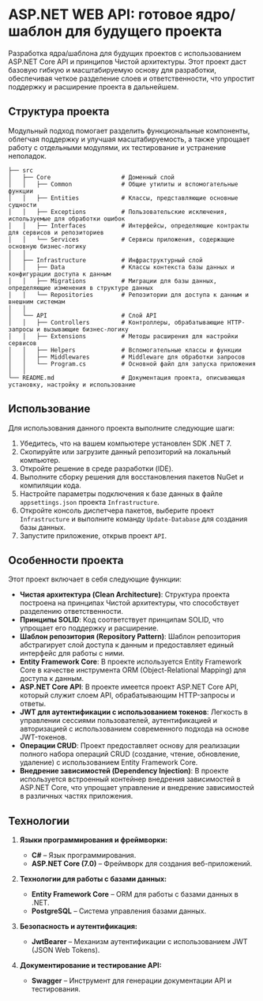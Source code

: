 # ASP.NET WEB API: готовое ядро/шаблон для будущего проекта
Разработка ядра/шаблона для будущих проектов с использованием ASP.NET Core API и принципов Чистой архитектуры. Этот проект даст базовую гибкую и масштабируемую основу для разработки, обеспечивая четкое разделение слоев и ответственности, что упростит поддержку и расширение проекта в дальнейшем.

## Структура проекта

Модульный подход помогает разделить функциональные компоненты, облегчая поддержку и улучшая масштабируемость, а также упрощает работу с отдельными модулями, их тестирование и устранение неполадок.

```
├── src
│   ├── Core                    # Доменный слой
│   │   ├── Common              # Общие утилиты и вспомогательные функции
│   │   ├── Entities            # Классы, представляющие основные сущности
│   │   ├── Exceptions          # Пользовательские исключения, используемые для обработки ошибок
│   │   ├── Interfaces          # Интерфейсы, определяющие контракты для сервисов и репозиториев
│   │   └── Services            # Сервисы приложения, содержащие основную бизнес-логику
│   │ 
│   ├── Infrastructure          # Инфраструктурный слой
│   │   ├── Data                # Классы контекста базы данных и конфигурации доступа к данным
│   │   ├── Migrations          # Миграции для базы данных, определяющие изменения в структуре данных
│   │   └── Repositories        # Репозитории для доступа к данным и внешним системам
│   │ 
│   └── API                     # Слой API
│   │   ├── Controllers         # Контроллеры, обрабатывающие HTTP-запросы и вызывающие бизнес-логику
│   │   ├── Extensions          # Методы расширения для настройки сервисов
│   │   ├── Helpers             # Вспомогательные классы и функции
│   │   ├── Middlewares         # Middleware для обработки запросов
│   │   └── Program.cs          # Основной файл для запуска приложения
│   │ 
└── README.md                   # Документация проекта, описывающая установку, настройку и использование            
```

## Использование

Для использования данного проекта выполните следующие шаги:

1. Убедитесь, что на вашем компьютере установлен SDK .NET 7.
2. Скопируйте или загрузите данный репозиторий на локальный компьютер.
3. Откройте решение в среде разработки (IDE).
4. Выполните сборку решения для восстановления пакетов NuGet и компиляции кода.
5. Настройте параметры подключения к базе данных в файле `appsettings.json` проекта `Infrastructure`.
6. Откройте консоль диспетчера пакетов, выберите проект `Infrastructure` и выполните команду `Update-Database` для создания базы данных.
7. Запустите приложение, открыв проект `API`.

## Особенности проекта

Этот проект включает в себя следующие функции:

- **Чистая архитектура (Clean Architecture)**: Структура проекта построена на принципах Чистой архитектуры, что способствует разделению ответственности.
- **Принципы SOLID**: Код соответствует принципам SOLID, что упрощает его поддержку и расширение.
- **Шаблон репозитория (Repository Pattern)**: Шаблон репозитория абстрагирует слой доступа к данным и предоставляет единый интерфейс для работы с ними.
- **Entity Framework Core**: В проекте используется Entity Framework Core в качестве инструмента ORM (Object-Relational Mapping) для доступа к данным.
- **ASP.NET Core API**: В проекте имеется проект ASP.NET Core API, который служит слоем API, обрабатывающим HTTP-запросы и ответы.
- **JWT для аутентификации с использованием токенов**: Легкость в управлении сессиями пользователей, аутентификацией и авторизацией с использованием современного подхода на основе JWT-токенов.
- **Операции CRUD**: Проект предоставляет основу для реализации полного набора операций CRUD (создание, чтение, обновление, удаление) с использованием Entity Framework Core.
- **Внедрение зависимостей (Dependency Injection)**: В проекте используется встроенный контейнер внедрения зависимостей в ASP.NET Core, что упрощает управление и внедрение зависимостей в различных частях приложения.

## Технологии

1. **Языки программирования и фреймворки:**
   - **C#** – Язык программирования.
   - **ASP.NET Core (7.0)** – Фреймворк для создания веб-приложений.

2. **Технологии для работы с базами данных:**
   - **Entity Framework Core** – ORM для работы с базами данных в .NET.
   - **PostgreSQL** – Система управления базами данных.

3. **Безопасность и аутентификация:**
   - **JwtBearer** – Механизм аутентификации с использованием JWT (JSON Web Tokens).

4. **Документирование и тестирование API:**
   - **Swagger** – Инструмент для генерации документации API и тестирования.